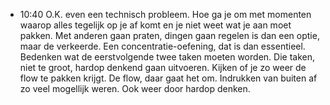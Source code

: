 - 10:40	O.K. even een technisch probleem. Hoe ga je om met momenten waarop alles tegelijk op je af komt en je niet weet wat je aan moet pakken. Met anderen gaan praten, dingen gaan regelen is dan een optie, maar de verkeerde. Een concentratie-oefening, dat is dan essentieel. Bedenken wat de eerstvolgende twee taken moeten worden. Die taken, niet te groot, hardop denkend gaan uitvoeren. Kijken of je zo weer de flow te pakken krijgt. De flow, daar gaat het om. Indrukken van buiten af zo veel mogellijk weren. Ook weer door hardop denken.
